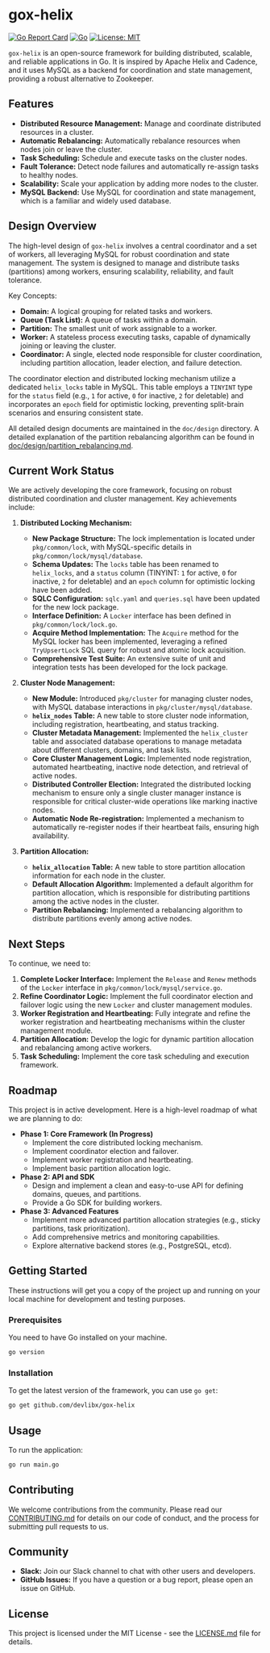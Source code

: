 # gox-helix

[![Go Report Card](https://goreportcard.com/badge/github.com/devlibx/gox-helix)](https://goreportcard.com/report/github.com/devlibx/gox-helix)
[![Go](https://github.com/devlibx/gox-helix/actions/workflows/go.yml/badge.svg)](https://github.com/devlibx/gox-helix/actions/workflows/go.yml)
[![License: MIT](https://img.shields.io/badge/License-MIT-yellow.svg)](https://opensource.org/licenses/MIT)

`gox-helix` is an open-source framework for building distributed, scalable, and reliable applications in Go. It is inspired by Apache Helix and Cadence, and it uses MySQL as a backend for coordination and state management, providing a robust alternative to Zookeeper.

## Features

*   **Distributed Resource Management:** Manage and coordinate distributed resources in a cluster.
*   **Automatic Rebalancing:** Automatically rebalance resources when nodes join or leave the cluster.
*   **Task Scheduling:** Schedule and execute tasks on the cluster nodes.
*   **Fault Tolerance:** Detect node failures and automatically re-assign tasks to healthy nodes.
*   **Scalability:** Scale your application by adding more nodes to the cluster.
*   **MySQL Backend:** Use MySQL for coordination and state management, which is a familiar and widely used database.

## Design Overview

The high-level design of `gox-helix` involves a central coordinator and a set of workers, all leveraging MySQL for robust coordination and state management. The system is designed to manage and distribute tasks (partitions) among workers, ensuring scalability, reliability, and fault tolerance.

Key Concepts:

*   **Domain:** A logical grouping for related tasks and workers.
*   **Queue (Task List):** A queue of tasks within a domain.
*   **Partition:** The smallest unit of work assignable to a worker.
*   **Worker:** A stateless process executing tasks, capable of dynamically joining or leaving the cluster.
*   **Coordinator:** A single, elected node responsible for cluster coordination, including partition allocation, leader election, and failure detection.

The coordinator election and distributed locking mechanism utilize a dedicated `helix_locks` table in MySQL. This table employs a `TINYINT` type for the `status` field (e.g., `1` for active, `0` for inactive, `2` for deletable) and incorporates an `epoch` field for optimistic locking, preventing split-brain scenarios and ensuring consistent state.

All detailed design documents are maintained in the `doc/design` directory. A detailed explanation of the partition rebalancing algorithm can be found in [doc/design/partition_rebalancing.md](doc/design/partition_rebalancing.md).

## Current Work Status

We are actively developing the core framework, focusing on robust distributed coordination and cluster management. Key achievements include:

1.  **Distributed Locking Mechanism:**
    *   **New Package Structure:** The lock implementation is located under `pkg/common/lock`, with MySQL-specific details in `pkg/common/lock/mysql/database`.
    *   **Schema Updates:** The `locks` table has been renamed to `helix_locks`, and a `status` column (TINYINT: `1` for active, `0` for inactive, `2` for deletable) and an `epoch` column for optimistic locking have been added.
    *   **SQLC Configuration:** `sqlc.yaml` and `queries.sql` have been updated for the new lock package.
    *   **Interface Definition:** A `Locker` interface has been defined in `pkg/common/lock/lock.go`.
    *   **Acquire Method Implementation:** The `Acquire` method for the MySQL locker has been implemented, leveraging a refined `TryUpsertLock` SQL query for robust and atomic lock acquisition.
    *   **Comprehensive Test Suite:** An extensive suite of unit and integration tests has been developed for the lock package.

2.  **Cluster Node Management:**
    *   **New Module:** Introduced `pkg/cluster` for managing cluster nodes, with MySQL database interactions in `pkg/cluster/mysql/database`.
    *   **`helix_nodes` Table:** A new table to store cluster node information, including registration, heartbeating, and status tracking.
    *   **Cluster Metadata Management:** Implemented the `helix_cluster` table and associated database operations to manage metadata about different clusters, domains, and task lists.
    *   **Core Cluster Management Logic:** Implemented node registration, automated heartbeating, inactive node detection, and retrieval of active nodes.
    *   **Distributed Controller Election:** Integrated the distributed locking mechanism to ensure only a single cluster manager instance is responsible for critical cluster-wide operations like marking inactive nodes.
    *   **Automatic Node Re-registration:** Implemented a mechanism to automatically re-register nodes if their heartbeat fails, ensuring high availability.

3.  **Partition Allocation:**
    *   **`helix_allocation` Table:** A new table to store partition allocation information for each node in the cluster.
    *   **Default Allocation Algorithm:** Implemented a default algorithm for partition allocation, which is responsible for distributing partitions among the active nodes in the cluster.
    *   **Partition Rebalancing:** Implemented a rebalancing algorithm to distribute partitions evenly among active nodes.

## Next Steps

To continue, we need to:

1.  **Complete Locker Interface:** Implement the `Release` and `Renew` methods of the `Locker` interface in `pkg/common/lock/mysql/service.go`.
2.  **Refine Coordinator Logic:** Implement the full coordinator election and failover logic using the new `Locker` and cluster management modules.
3.  **Worker Registration and Heartbeating:** Fully integrate and refine the worker registration and heartbeating mechanisms within the cluster management module.
4.  **Partition Allocation:** Develop the logic for dynamic partition allocation and rebalancing among active workers.
5.  **Task Scheduling:** Implement the core task scheduling and execution framework.

## Roadmap

This project is in active development. Here is a high-level roadmap of what we are planning to do:

*   **Phase 1: Core Framework (In Progress)**
    *   Implement the core distributed locking mechanism.
    *   Implement coordinator election and failover.
    *   Implement worker registration and heartbeating.
    *   Implement basic partition allocation logic.
*   **Phase 2: API and SDK**
    *   Design and implement a clean and easy-to-use API for defining domains, queues, and partitions.
    *   Provide a Go SDK for building workers.
*   **Phase 3: Advanced Features**
    *   Implement more advanced partition allocation strategies (e.g., sticky partitions, task prioritization).
    *   Add comprehensive metrics and monitoring capabilities.
    *   Explore alternative backend stores (e.g., PostgreSQL, etcd).


## Getting Started

These instructions will get you a copy of the project up and running on your local machine for development and testing purposes.

### Prerequisites

You need to have Go installed on your machine.

```sh
go version
```

### Installation

To get the latest version of the framework, you can use `go get`:

```sh
go get github.com/devlibx/gox-helix
```

## Usage

To run the application:

```sh
go run main.go
```

## Contributing

We welcome contributions from the community. Please read our [CONTRIBUTING.md](CONTRIBUTING.md) for details on our code of conduct, and the process for submitting pull requests to us.

## Community

*   **Slack:** Join our Slack channel to chat with other users and developers.
*   **GitHub Issues:** If you have a question or a bug report, please open an issue on GitHub.

## License

This project is licensed under the MIT License - see the [LICENSE.md](LICENSE.md) file for details.

